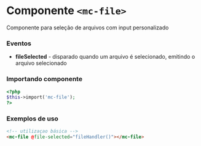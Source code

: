 # Componente `<mc-file>`
Componente para seleção de arquivos com input personalizado

### Eventos
- **fileSelected** - disparado quando um arquivo é selecionado, emitindo o arquivo selecionado

### Importando componente
```PHP
<?php 
$this->import('mc-file');
?>
```
### Exemplos de uso
```HTML
<!-- utilizaçao básica -->
<mc-file @file-selected="fileHandler()"></mc-file>

```